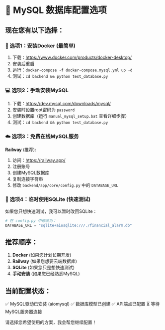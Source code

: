 # 🔧 MySQL 数据库配置选项

## 现在您有以下选择：

### 🐳 选项1：安装Docker (最简单)
1. 下载：https://www.docker.com/products/docker-desktop/
2. 安装后重启
3. 运行：`docker-compose -f docker-compose.mysql.yml up -d`
4. 测试：`cd backend && python test_database.py`

### 💻 选项2：手动安装MySQL
1. 下载：https://dev.mysql.com/downloads/mysql/
2. 安装时设置root密码为 `password`
3. 创建数据库（运行 `manual_mysql_setup.bat` 查看详细步骤）
4. 测试：`cd backend && python test_database.py`

### ☁️ 选项3：免费在线MySQL服务
**Railway** (推荐):
1. 访问：https://railway.app/
2. 注册账号
3. 创建MySQL数据库
4. 复制连接字符串
5. 修改 `backend/app/core/config.py` 中的 `DATABASE_URL`

### 🧪 选项4：临时使用SQLite (快速测试)
如果您只想快速测试，我可以暂时改回SQLite：

```python
# 在 config.py 中修改为：
DATABASE_URL = "sqlite+aiosqlite:///./financial_alarm.db"
```

## 推荐顺序：
1. **Docker** (如果您计划长期开发)
2. **Railway** (如果您想要云端数据库)
3. **SQLite** (如果您只是想快速测试)
4. **手动安装** (如果您已经熟悉MySQL)

## 当前配置状态：
✅ MySQL驱动已安装 (aiomysql)
✅ 数据库模型已创建
✅ API端点已配置
⏳ 等待MySQL服务器连接

请选择您希望使用的方案，我会帮您继续配置！ 